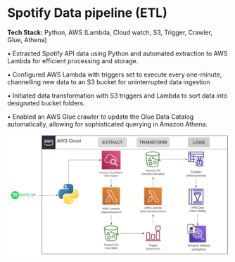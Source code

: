 # Spotify Data pipeline (ETL)

**Tech Stack:** Python, AWS (Lambda, Cloud watch, S3, Trigger, Crawler, Glue, Athena)

•	Extracted Spotify API data using Python and automated extraction to AWS Lambda for efficient processing and storage.

•	Configured AWS Lambda with triggers set to execute every one-minute, channelling new data to an S3 bucket for uninterrupted data ingestion

•	Initiated data transformation with S3 triggers and Lambda to sort data into designated bucket folders.

•	Enabled an AWS Glue crawler to update the Glue Data Catalog automatically, allowing for sophisticated querying in Amazon Athena.

![Lane Detection Demo](image/Spotify-ETL.jpeg)

